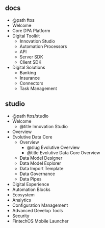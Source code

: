 ## docs

- @path ftos
- Welcome
- Core DPA Platform
- Digital Toolkit
    - Innovation Studio
    - Automation Processors
    - API
    - Server SDK
    - Client SDK
- Digital Solutions
    - Banking
    - Insurance
    - Connectors
    - Task Management

## studio

- @path ftos/studio
- Welcome
  - @title Innovation Studio
- Overview
- Evolutive Data Core
    - Overview
        - @slug Evolutive Overview
        - @title Evolutive Data Core Overview
    - Data Model Designer
    - Data Model Explorer
    - Data Import Template
    - Data Governance
    - Data Pipes
- Digital Experience
- Automation Blocks
- Ecosystem
- Analytics
- Configuration Management
- Advanced Develop Tools
- Security
- FintechOS Mobile Launcher
